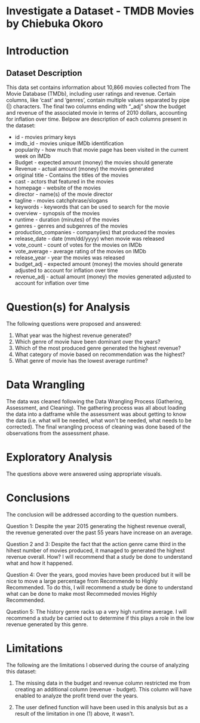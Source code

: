# Investigate a Dataset - TMDB Movies by Chiebuka Okoro

# Introduction
## Dataset Description
This data set contains information about 10,866 movies collected from The Movie Database (TMDb), including user ratings and revenue. Certain columns, like ‘cast’ and ‘genres’, contain multiple values separated by pipe (|) characters. The final two columns ending with “_adj” show the budget and revenue of the associated movie in terms of 2010 dollars, accounting for inflation over time. Belpow are description of each columns present in the dataset:

* id - movies primary keys
* imdb_id - movies unique IMDb identification
* popularity - how much that movie page has been visited in the current week on IMDb
* Budget - expected amount (money) the movies should generate
* Revenue - actual amount (money) the movies generated
* original title - Contains the titles of the movies
* cast - actors that featured in the movies
* homepage - website of the movies
* director - name(s) of the movie director
* tagline - movies catchphrase/slogans
* keywords - keywords that can be used to search for the movie
* overview - synopsis of the movies
* runtime - duration (minutes) of the movies
* genres - genres and subgenres of the movies
* production_companies - company(ies) that produced the movies
* release_date - date (mm/dd/yyyy) when movie was released
* vote_count - count of votes for the movies on IMDb
* vote_average - average rating of the movies on IMDb
* release_year - year the movies was released
* budget_adj - expected amount (money) the movies should generate adjusted to account for inflation over time
* revenue_adj - actual amount (money) the movies generated adjusted to account for inflation over time

# Question(s) for Analysis
The following questions were proposed and answered:

1. What year was the highest revenue generated?
2. Which genre of movie have been dominant over the years?
3. Which of the most produced genre generated the highest revenue?
4. What category of movie based on recommendation was the highest?
5. What genre of movie has the lowest average runtime?

# Data Wrangling
The data was cleaned following the Data Wrangling Process (Gathering, Assessment, and Cleaning). The gathering process was all about loading the data into a datframe while the assessment was about getting to know the data (i.e. what will be needed, what won't be needed, what needs to be corrected). The final wrangling process of cleaning was done based of the observations from the assessment phase.

# Exploratory Analysis
The questions above were answered using appropriate visuals.

# Conclusions
The conclusion will be addressed according to the question numbers.

Question 1: Despite the year 2015 generating the highest revenue overall, the revenue generated over the past 55 years have increase on an average.

Question 2 and 3: Despite the fact that the action genre came third in the hihest number of movies produced, it managed to generated the highest revenue overall. How? I will recommend that a study be done to understand what and how it happened.

Question 4: Over the years, good movies have been produced but it will be nice to move a large percentage from Recommende to Highly Recommended. To do this, I will recommend a study be done to understand what can be done to make most Recommeded movies Highly Recommended.

Question 5: The history genre racks up a very high runtime average. I will recommend a study be carried out to determine if this plays a role in the low revenue generated by this genre.

# Limitations
The following are the limitations I observed during the course of analyzing this dataset:

1. The missing data in the budget and revenue column restricted me from creating an additional column (revenue - budget). This column will have enabled to analyze the profit trend over the years.

2. The user defined function will have been used in this analysis but as a result of the limitation in one (1) above, it wasn't.
